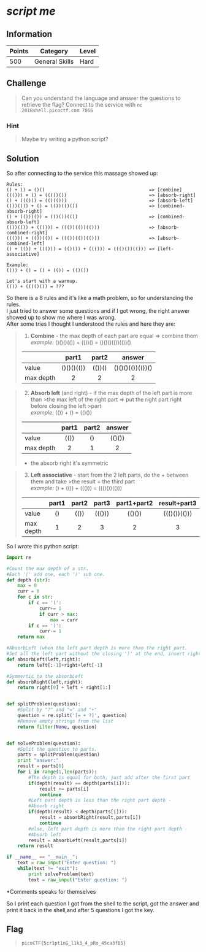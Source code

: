 
# *script me*

## Information
| Points |Category  | Level|
|--|--|--|
| 500 | General Skills |Hard |

## Challenge

> Can you understand the language and answer the questions to retrieve the flag? Connect to the service with `nc 2018shell.picoctf.com 7866`

### Hint
>  Maybe try writing a python script?
## Solution
So after connecting to the service this massage showed up:

    Rules:
    () + () = ()()                                      => [combine]
    ((())) + () = ((())())                              => [absorb-right]
    () + ((())) = (()(()))                              => [absorb-left]
    (())(()) + () = (())(()())                          => [combined-absorb-right]
    () + (())(()) = (()())(())                          => [combined-absorb-left]
    (())(()) + ((())) = ((())(())(()))                  => [absorb-combined-right]
    ((())) + (())(()) = ((())(())(()))                  => [absorb-combined-left]
    () + (()) + ((())) = (()()) + ((())) = ((()())(())) => [left-associative]
    
    Example: 
    (()) + () = () + (()) = (()())
    
    Let's start with a warmup.
    (()) + (()()()) = ???

So there is a 8 rules and it's like a math problem, so for understanding the rules.  
I just tried to answer some questions and if I got wrong, the right answer   showed up to show me where I was wrong.  
After some tries I thought I understood the rules and here they are:  
 >1. **Combine** - the max depth of each part are equal => combine them    
 >*example:*  ()()()(()) + (())() = ()()()(())(())()    
 >  
>||part1|part2  |answer |
>|--|:--:|:--:|:--:|
>|value| ()()()(()) | (())() | ()()()(())(())()|
>|max depth| 2| 2| 2|

>2. **Absorb left** (and right) - if the max depth of the left part is more than   >the max left of the right part => put the right part right before closing the left   >part  
 >*example:*  (()) + () = (()())  
 >  
>||part1|part2  |answer |
>|--|:--:|:--:|:--:|
>|value| (()) |  () | (()())|
>|max depth| 2| 1| 2|  
>* the absorb right it's symmetric  

>3. **Left associative** - start from the 2 left parts, do the + between them and take >the result + the third part  
>*example:* () + (()) + ((())) = ((()())(()))  
 >
>||part1|part2  |part3 |part1+part2 |result+part3 |
>|--|:--:|:--:|:--:|:--:|:--:|
>|value| () | (())|  ((())) | (()())|((()())(())) |  
>|max depth| 1| 2| 3| 2| 3|  

So I wrote this python script:  
```python
import re

#Count the max depth of a str.
#Each '(' add one, each ')' sub one.
def depth (str):
	max = 0
	curr = 0
	for c in str:
		if c == '(':
			curr+= 1
			if curr > max:
				max = curr
		if c == ')':
			curr-= 1
	return max

#AbsorbLeft (when the left part depth is more than the right part.
#Set all the left part without the closing ')' at the end, insert right part and close by ')'
def absorbLeft(left,right):
	return left[:-1]+right+left[-1]

#Symmertic to the absorbLeft
def absorbRight(left,right):
	return right[0] + left + right[1:]


def splitProblem(question):
	#Split by "?" and "=" and "+"
	question = re.split('[= + ?]', question)
	#Remove empty strings from the list
	return filter(None, question)	


def solveProblem(question):
	#Split the question to parts.
	parts = splitProblem(question)
	print "answer:"
	result = parts[0]
	for i in range(1,len(parts)):
		#The depth is equal for both, just add after the first part
		if(depth(result) == depth(parts[i])):
			result += parts[i]
			continue
		#Left part depth is less than the right part depth - 
		#Absorb right
		if(depth(result) < depth(parts[i])):
			result = absorbRight(result,parts[i])
			continue
		#else, left part depth is more than the right part depth - 
		#Absorb left
		result = absorbLeft(result,parts[i])
	return result

if __name__ == "__main__":
	text = raw_input("Enter question: ")
	while(text != "exit"):
		print solveProblem(text)
		text = raw_input("Enter question: ")
```
*Comments speaks for themselves  
  
So I print each question I got from the shell to the script, got the answer and   print it back in the shell,and after 5 questions I got the key.
## Flag
> `picoCTF{5cr1pt1nG_l1k3_4_pRo_45ca3f85}`


